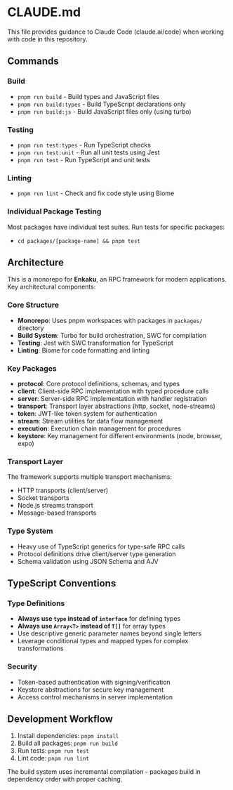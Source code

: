 # CLAUDE.md

This file provides guidance to Claude Code (claude.ai/code) when working with code in this repository.

## Commands

### Build
- `pnpm run build` - Build types and JavaScript files
- `pnpm run build:types` - Build TypeScript declarations only
- `pnpm run build:js` - Build JavaScript files only (using turbo)

### Testing
- `pnpm run test:types` - Run TypeScript checks
- `pnpm run test:unit` - Run all unit tests using Jest
- `pnpm run test` - Run TypeScript and unit tests

### Linting
- `pnpm run lint` - Check and fix code style using Biome

### Individual Package Testing
Most packages have individual test suites. Run tests for specific packages:
- `cd packages/[package-name] && pnpm test`

## Architecture

This is a monorepo for **Enkaku**, an RPC framework for modern applications. Key architectural components:

### Core Structure
- **Monorepo**: Uses pnpm workspaces with packages in `packages/` directory
- **Build System**: Turbo for build orchestration, SWC for compilation
- **Testing**: Jest with SWC transformation for TypeScript
- **Linting**: Biome for code formatting and linting

### Key Packages
- **protocol**: Core protocol definitions, schemas, and types
- **client**: Client-side RPC implementation with typed procedure calls
- **server**: Server-side RPC implementation with handler registration
- **transport**: Transport layer abstractions (http, socket, node-streams)
- **token**: JWT-like token system for authentication
- **stream**: Stream utilities for data flow management
- **execution**: Execution chain management for procedures
- **keystore**: Key management for different environments (node, browser, expo)

### Transport Layer
The framework supports multiple transport mechanisms:
- HTTP transports (client/server)
- Socket transports
- Node.js streams transport
- Message-based transports

### Type System
- Heavy use of TypeScript generics for type-safe RPC calls
- Protocol definitions drive client/server type generation
- Schema validation using JSON Schema and AJV

## TypeScript Conventions

### Type Definitions
- **Always use `type` instead of `interface`** for defining types
- **Always use `Array<T>` instead of `T[]`** for array types
- Use descriptive generic parameter names beyond single letters
- Leverage conditional types and mapped types for complex transformations

### Security
- Token-based authentication with signing/verification
- Keystore abstractions for secure key management
- Access control mechanisms in server implementation

## Development Workflow

1. Install dependencies: `pnpm install`
2. Build all packages: `pnpm run build`
3. Run tests: `pnpm run test`
4. Lint code: `pnpm run lint`

The build system uses incremental compilation - packages build in dependency order with proper caching.
